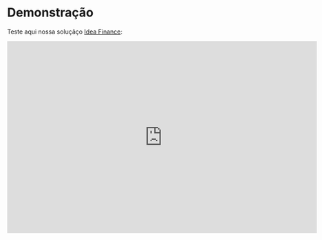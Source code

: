 # Demonstração

Teste aqui nossa soluçãço [Idea Finance](./ficha_tecnica.md):

<iframe title="Fluxo Financeiro v3" width="720" height="448.2" src="https://app.powerbi.com/view?r=eyJrIjoiZWZmYThkMDUtNzFhYi00MGQzLTg0NjYtNWI5YzVmYmRhMDM2IiwidCI6Ijk0ODViZDU1LTkyYzAtNDIxMi05NmNhLTkxNDNiYjhhNzA0NSJ9" frameborder="0" allowFullScreen="true"></iframe>

